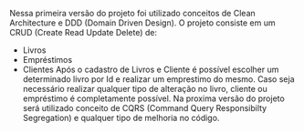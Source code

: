 Nessa primeira versão do projeto foi utilizado conceitos de Clean Architecture e DDD (Domain Driven Design).
O projeto consiste em um CRUD (Create Read Update Delete) de:
- Livros
- Empréstimos
- Clientes
Após o cadastro de Livros e Cliente é possível escolher um determinado livro por Id e realizar um emprestimo do mesmo.
Caso seja necessário realizar qualquer tipo de alteração no livro, cliente ou empréstimo é completamente possível.
Na proxima versão do projeto será utilizado conceito de CQRS (Command Query Responsibilty Segregation) e qualquer tipo de melhoria no código.
